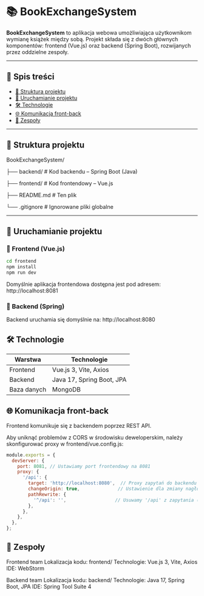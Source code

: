 # 📚 BookExchangeSystem

**BookExchangeSystem** to aplikacja webowa umożliwiająca użytkownikom wymianę książek między sobą. Projekt składa się z dwóch głównych komponentów: frontend (Vue.js) oraz backend (Spring Boot), rozwijanych przez oddzielne zespoły.

---

## 🧭 Spis treści

- [📁 Struktura projektu](#-struktura-projektu)
- [🚀 Uruchamianie projektu](#-uruchamianie-projektu)
- [🛠 Technologie](#-technologie)
- [🌐 Komunikacja front-back](#-komunikacja-front-back)
- [👥 Zespoły](#-zespoły)

---

## 📁 Struktura projektu

BookExchangeSystem/

├── backend/ # Kod backendu – Spring Boot (Java)

├── frontend/ # Kod frontendowy – Vue.js

├── README.md # Ten plik

└── .gitignore # Ignorowane pliki globalne



---

## 🚀 Uruchamianie projektu

### 🔹 Frontend (Vue.js)

```bash
cd frontend
npm install
npm run dev
```

Domyślnie aplikacja frontendowa dostępna jest pod adresem:
http://localhost:8081

### 🔹 Backend (Spring)

Backend uruchamia się domyślnie na:
http://localhost:8080

## 🛠 Technologie

| Warstwa     | Technologie                       |
| ----------- | --------------------------------- |
| Frontend    | Vue.js 3, Vite, Axios             |
| Backend     | Java 17, Spring Boot, JPA         |
| Baza danych | MongoDB                           |

## 🌐 Komunikacja front-back

Frontend komunikuje się z backendem poprzez REST API.

Aby uniknąć problemów z CORS w środowisku deweloperskim, należy skonfigurować proxy w frontend/vue.config.js:

```js
module.exports = {
  devServer: {
    port: 8081, // Ustawiamy port frontendowy na 8081
    proxy: {
      '/api': {
        target: 'http://localhost:8080',  // Proxy zapytań do backendu działającego na porcie 8080
        changeOrigin: true,              // Ustawienie dla zmiany nagłówka Origin w zapytaniach
        pathRewrite: {
          '^/api': '',                  // Usuwamy '/api' z zapytania (opcjonalne, zależnie od struktury backendu)
        },
      },
    },
  },
};

```
## 👥 Zespoły

Frontend team
Lokalizacja kodu: frontend/
Technologie: Vue.js 3, Vite, Axios
IDE: WebStorm

Backend team
Lokalizacja kodu: backend/
Technologie: Java 17, Spring Boot, JPA
IDE: Spring Tool Suite 4














